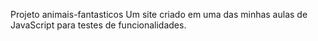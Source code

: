 Projeto animais-fantasticos
Um site criado em uma das minhas aulas de JavaScript para testes de funcionalidades.
